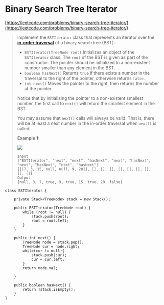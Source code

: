 # Binary Search Tree Iterator

[https://leetcode.com/problems/binary-search-tree-iterator/](https://leetcode.com/problems/binary-search-tree-iterator/)

> Implement the `BSTIterator` class that represents an iterator over the [**in-order traversal**](https://en.wikipedia.org/wiki/Tree\_traversal#In-order\_\(LNR\)) of a binary search tree (BST):
>
> * `BSTIterator(TreeNode root)` Initializes an object of the `BSTIterator` class. The `root` of the BST is given as part of the constructor. The pointer should be initialized to a non-existent number smaller than any element in the BST.
> * `boolean hasNext()` Returns `true` if there exists a number in the traversal to the right of the pointer, otherwise returns `false`.
> * `int next()` Moves the pointer to the right, then returns the number at the pointer.
>
> Notice that by initializing the pointer to a non-existent smallest number, the first call to `next()` will return the smallest element in the BST.
>
> You may assume that `next()` calls will always be valid. That is, there will be at least a next number in the in-order traversal when `next()` is called.
>
> &#x20;
>
> **Example 1:**
>
> ![](https://assets.leetcode.com/uploads/2018/12/25/bst-tree.png)
>
> ```
> Input
> ["BSTIterator", "next", "next", "hasNext", "next", "hasNext", "next", "hasNext", "next", "hasNext"]
> [[[7, 3, 15, null, null, 9, 20]], [], [], [], [], [], [], [], [], []]
> Output
> [null, 3, 7, true, 9, true, 15, true, 20, false]
> ```

```
class BSTIterator {
    
    private Stack<TreeNode> stack = new Stack();
    
    public BSTIterator(TreeNode root) {
        while (root != null) {
            stack.push(root);
            root = root.left;
        }
    }
    
    public int next() {
        TreeNode node = stack.pop();
        TreeNode cur = node.right;
        while(cur != null){
            stack.push(cur);
            cur = cur.left;
        }
        return node.val;
        
    }
    
    public boolean hasNext() {
        return !stack.isEmpty();
    }
}
```
